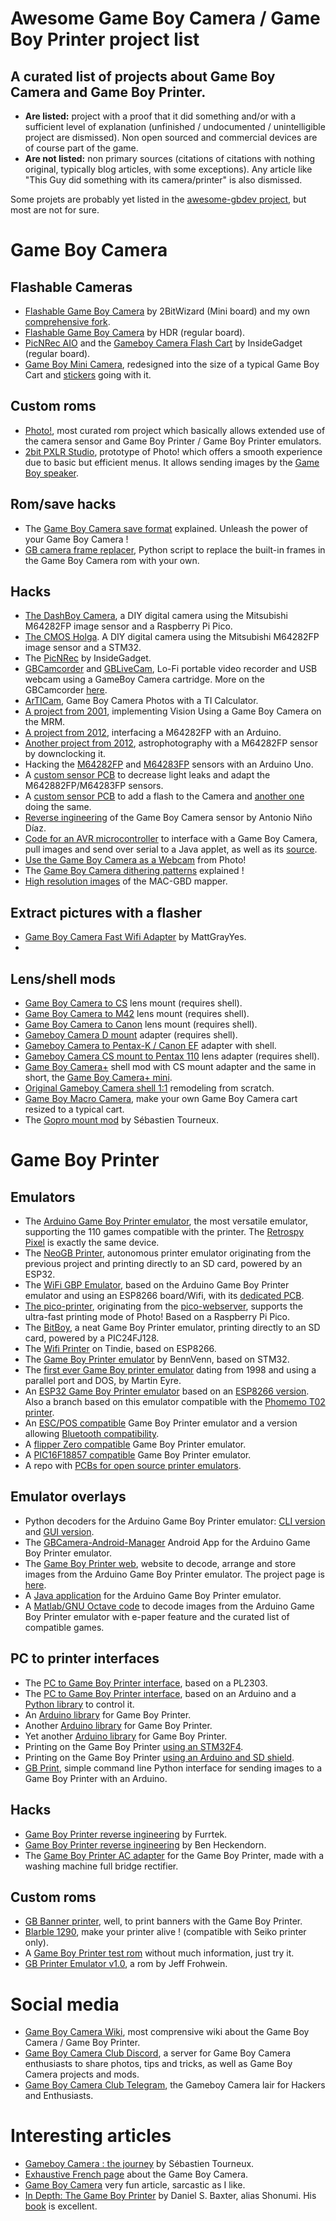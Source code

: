 
# Awesome Game Boy Camera / Game Boy Printer project list

## A curated list of projects about Game Boy Camera and Game Boy Printer.

- **Are listed:** project with a proof that it did something and/or with a sufficient level of explanation (unfinished / undocumented / unintelligible project are dismissed). Non open sourced and commercial devices are of course part of the game.
- **Are not listed:** non primary sources (citations of citations with nothing original, typically blog articles, with some exceptions). Any article like "This Guy did something with its camera/printer" is also dismissed. 

Some projets are probably yet listed in the [awesome-gbdev project](https://github.com/gbdev/awesome-gbdev), but most are not for sure.

# Game Boy Camera

## Flashable Cameras
- [Flashable Game Boy Camera](https://github.com/2BitWizard/GB_Mini_Camera) by 2BitWizard (Mini board) and my own [comprehensive fork](https://github.com/Raphael-Boichot/GB_Mini_Camera).
- [Flashable Game Boy Camera](https://github.com/HDR/Gameboy-Camera-Flashcart) by HDR (regular board).
- [PicNRec AIO](https://shop.insidegadgets.com/product/gameboy-camera-picnrec-aio/) and the [Gameboy Camera Flash Cart](https://shop.insidegadgets.com/product/gameboy-camera-flash-cart/) by InsideGadget (regular board).
- [Game Boy Mini Camera](https://github.com/gameboycamera/game-boy-mini-camera), redesigned into the size of a typical Game Boy Cart and [stickers](https://github.com/supertazon/Game-Boy-Mini-Camera-Famicom-styled-label) going with it.

## Custom roms
- [Photo!](https://github.com/untoxa/gb-photo), most curated rom project which basically allows extended use of the camera sensor and Game Boy Printer / Game Boy Printer emulators.
- [2bit PXLR Studio](https://github.com/HerrZatacke/2bit-pxlr-studio), prototype of Photo! which offers a smooth experience due to basic but efficient menus. It allows sending images by the [Game Boy speaker](https://github.com/Raphael-Boichot/custom-camera-rom-beep-tone-converter).

## Rom/save hacks
- The [Game Boy Camera save format](https://github.com/Raphael-Boichot/Inject-pictures-in-your-Game-Boy-Camera-saves) explained. Unleash the power of your Game Boy Camera !
- [GB camera frame replacer](https://github.com/cristofercruz/gb-camera-frames), Python script to replace the built-in frames in the Game Boy Camera rom with your own.

## Hacks
- [The DashBoy Camera](https://github.com/Raphael-Boichot/Mitsubishi-M64282FP-dashcam), a DIY digital camera using the Mitsubishi M64282FP image sensor and a Raspberry Pi Pico.
- [The CMOS Holga](https://github.com/mupfdev/CMOS-Holga). A DIY digital camera using the Mitsubishi M64282FP image sensor and a STM32.
- The [PicNRec](https://shop.insidegadgets.com/product/gameboy-camera-picnrec/) by InsideGadget.
- [GBCamcorder](https://github.com/furrtek/GBCameraProjects/tree/master/GBCamcorder) and [GBLiveCam](https://github.com/furrtek/GBCameraProjects/tree/master/GBLiveCam), Lo-Fi portable video recorder and USB webcam using a GameBoy Camera cartridge. More on the GBCamcorder [here](http://furrtek.free.fr/?a=gbcc).
- [ArTICam](https://www.cemetech.net/projects/item.php?id=54), Game Boy Camera Photos with a TI Calculator.
- [A project from 2001](https://archive.seattlerobotics.org/encoder/200205/gbcam.html), implementing Vision Using a Game Boy Camera on the MRM.
- [A project from 2012](http://www.pidream.net/2012/08/120805.html), interfacing a M64282FP with an Arduino.
- [Another project from 2012](https://blog.kemushicomputer.com/2012/12/lsi.html), astrophotography with a M64282FP sensor by downclocking it.
- Hacking the [M64282FP](https://github.com/Raphael-Boichot/Play-with-the-Game-Boy-Camera-Mitsubishi-M64282FP-sensor) and [M64283FP](https://github.com/Raphael-Boichot/Play-with-the-Mitsubishi-M64283FP-sensor) sensors with an Arduino Uno.
- A [custom sensor PCB](https://github.com/HerrZatacke/M64283FP-Camera-PCB) to decrease light leaks and adapt the M642882FP/M64283FP sensors.
- A [custom sensor PCB](https://facelesstech.wordpress.com/2023/07/03/gameboy-camera-led-flash/) to add a flash to the Camera and [another one](https://github.com/HDR/Game-Boy-Camera-Flash-Sensor-Module) doing the same.
- [Reverse ingineering](https://github.com/AntonioND/gbcam-rev-engineer) of the Game Boy Camera sensor by Antonio Niño Díaz.
- [Code for an AVR microcontroller](https://github.com/shimniok/avr-gameboy-cam) to interface with a Game Boy Camera, pull images and send over serial to a Java applet, as well as its [source](https://github.com/BackupGGCode/avr-gameboy-cam).
- [Use the Game Boy Camera as a Webcam](https://github.com/untoxa/pico-gb-webcamera) from Photo!
- The [Game Boy Camera dithering patterns](https://github.com/HerrZatacke/dither-pattern-gen) explained !
- [High resolution images](https://github.com/Raphael-Boichot/Game-Boy-chips-decapping-project) of the MAC-GBD mapper.

## Extract pictures with a flasher
- [Game Boy Camera Fast Wifi Adapter](https://github.com/MattGrayYes/Game-Boy-Camera-Fast-Wifi-Adapter) by MattGrayYes.
- 

## Lens/shell mods
- [Game Boy Camera to CS](https://www.thingiverse.com/thing:5024326) lens mount (requires shell).
- [Game Boy Camera to M42](https://www.thingiverse.com/thing:6077684) lens mount (requires shell).
- [Game Boy Camera to Canon](https://www.thingiverse.com/thing:4337362) lens mount (requires shell).
- [Gameboy Camera D mount](https://www.thingiverse.com/thing:4933017) adapter (requires shell).
- [Gameboy Camera to Pentax-K / Canon EF](https://www.thingiverse.com/thing:3256746) adapter with shell.
- [Gameboy Camera CS mount to Pentax 110](https://www.thingiverse.com/thing:3256746) lens adapter (requires shell).
- [Game Boy Camera+](https://ko-fi.com/s/9457d1cc6e) shell mod with CS mount adapter and the same in short, the [Game Boy Camera+ mini](https://ko-fi.com/s/a4d7bd649a).
- [Original Gameboy Camera shell 1:1](https://github.com/hatchman/Game-Boy-Camera-Shell) remodeling from scratch.
- [Game Boy Macro Camera](https://github.com/gameboycamera/game-boy-macro-camera), make your own Game Boy Camera cart resized to a typical cart.
- The [Gopro mount mod](https://sebastientourneux.fr/gameboy-camera-gopro-mount/) by Sébastien Tourneux.

# Game Boy Printer

## Emulators
- The [Arduino Game Boy Printer emulator](https://github.com/mofosyne/arduino-gameboy-printer-emulator), the most versatile emulator, supporting the 110 games compatible with the printer. The [Retrospy Pixel](https://retro-spy.com/product/pixel-gameboy-printer/) is exactly the same device.
- The [NeoGB Printer](https://github.com/zenaro147/NeoGB-Printer), autonomous printer emulator originating from the previous project and printing directly to an SD card, powered by an ESP32.
- The [WiFi GBP Emulator](https://github.com/HerrZatacke/wifi-gbp-emulator), based on the Arduino Game Boy Printer emulator and using an ESP8266 board/Wifi, with its [dedicated PCB](https://github.com/cristofercruz/gbp-esp-shield-pcb).
- [The pico-printer](https://github.com/untoxa/pico-gb-printer), originating from the [pico-webserver](https://github.com/maxnet/pico-webserver), supports the ultra-fast printing mode of Photo! Based on a Raspberry Pi Pico.
- The [BitBoy](https://gameboyphoto.bigcartel.com/product/bitboy), a neat Game Boy Printer emulator, printing directly to an SD card, powered by a PIC24FJ128.
- The [Wifi Printer](https://www.tindie.com/products/Suicidebattery/camera-wifi-printer-for-gameboy/) on Tindie, based on ESP8266.
- The [Game Boy Printer emulator](https://bennvenn.myshopify.com/products/gameboy-printer-emulator-kit) by BennVenn, based on STM32.
- The [first ever Game Boy printer emulator](https://github.com/Raphael-Boichot/A-Game-Boy-Printer-emulator-in-1998) dating from 1998 and using a parallel port and DOS, by Martin Eyre.
- An [ESP32 Game Boy Printer emulator](https://github.com/tidklaas/esp32-gameboy-printer) based on an [ESP8266 version](https://github.com/applefreak/esp8266-gameboy-printer). Also a branch based on this emulator compatible with the [Phomemo T02 printer](https://github.com/iamjackg/esp32-phomemo-gameboy-printer).
- An [ESC/POS compatible](https://github.com/xx0x/gbpxl) Game Boy Printer emulator and a version allowing [Bluetooth compatibility](https://github.com/CustardFlan/gbpxl-BT).
- A [flipper Zero compatible](https://github.com/kbembedded/flipper-gb-printer) Game Boy Printer emulator.
- A [PIC16F18857 compatible](https://github.com/bereczistvan/pic-gb-printer) Game Boy Printer emulator.
- A repo with [PCBs for open source printer emulators](https://github.com/Raphael-Boichot/Collection-of-PCB-for-Game-Boy-Printer-Emulators).

## Emulator overlays
 - Python decoders for the Arduino Game Boy Printer emulator: [CLI version](https://github.com/mofosyne/arduino-gameboy-printer-emulator/tree/master/GameboyPrinterDecoderPython) and [GUI version](https://github.com/CelestialQwert/game-boy-printer-gui).
- The [GBCamera-Android-Manager](https://github.com/Mraulio/GBCamera-Android-Manager) Android App for the Arduino Game Boy Printer emulator.
- The [Game Boy Printer web](https://herrzatacke.github.io/gb-printer-web/#/home), website to decode, arrange and store images from the Arduino Game Boy Printer emulator. The project page is [here](https://github.com/HerrZatacke/gb-printer-web/).
- A [Java application](https://github.com/lukasklinger/GameBoyPrinterReceiver) for the Arduino Game Boy Printer emulator.
- A [Matlab/GNU Octave code](https://github.com/Raphael-Boichot/GameboyPrinterPaperSimulation) to decode images from the Arduino Game Boy Printer emulator with e-paper feature and the curated list of compatible games.

## PC to printer interfaces
- The [PC to Game Boy Printer interface](http://furrtek.free.fr/?a=gbpcable), based on a PL2303.
- The [PC to Game Boy Printer interface](https://github.com/Raphael-Boichot/PC-to-Game-Boy-Printer-interface), based on an Arduino and a [Python library](https://github.com/pedro-q/GBPrint) to control it.
- An [Arduino library](https://github.com/octavifs/GBPrinter) for Game Boy Printer.
- Another [Arduino library](https://github.com/karpour/GameBoyPrinter-Arduino) for Game Boy Printer.
- Yet another [Arduino library](https://github.com/davedarko/GBPrinter) for Game Boy Printer.
- Printing on the Game Boy Printer [using an STM32F4](https://dhole.github.io/post/gameboy_serial_3/).
- Printing on the Game Boy Printer [using an Arduino and SD shield](https://github.com/Raphael-Boichot/The-Arduino-SD-Game-Boy-Printer).
- [GB Print](https://github.com/pedro-q/GBPrint), simple command line Python interface for sending images to a Game Boy Printer with an Arduino. 

## Hacks
- [Game Boy Printer reverse ingineering](http://furrtek.free.fr/?a=gbprinter) by Furrtek.
- [Game Boy Printer reverse ingineering](https://github.com/thebenheckshow/263-tbhs-Reverse-Engineered-Game-Boy-Printer) by Ben Heckendorn.
- The [Game Boy Printer AC adapter](http://furrtek.free.fr/?a=gbppower) for the Game Boy Printer, made with a washing machine full bridge rectifier.

## Custom roms
- [GB Banner printer](https://github.com/reini1305/gb_bannerprinter), well, to print banners with the Game Boy Printer.
- [Blarble 1290](https://8bittygames.com/blarble1290/), make your printer alive ! (compatible with Seiko printer only).
- A [Game Boy Printer test rom](https://github.com/mmuszkow/gbprinter) without much information, just try it.
- [GB Printer Emulator v1.0](https://hh.gbdev.io/game/gb-printer-emulator-v1-0), a rom by Jeff Frohwein.

# Social media
- [Game Boy Camera Wiki](https://funtography.online/wiki/Game_Boy_Camera_Wiki), most comprensive wiki about the Game Boy Camera / Game Boy Printer.
- [Game Boy Camera Club Discord](https://disboard.org/fr/server/568464159050694666), a server for Game Boy Camera enthusiasts to share photos, tips and tricks, as well as Game Boy Camera projects and mods.
- [Game Boy Camera Club Telegram](https://t.me/gameboycamera), the Gameboy Camera lair for Hackers and Enthusiasts.

 # Interesting articles
- [Gameboy Camera : the journey](https://sebastientourneux.fr/gameboy-camera-journey/) by Sébastien Tourneux.
- [Exhaustive French page](https://www.bourgognegameboy.fr/game-boy-camera/) about the Game Boy Camera.
- [Game Boy Camera](https://gameboyessentials.com/articles/mgb-006) very fun article, sarcastic as I like.
- [In Depth: The Game Boy Printer](https://shonumi.github.io/articles/art2.html) by Daniel S. Baxter, alias Shonumi. His [book](https://shonumi.github.io/books.html) is excellent.
